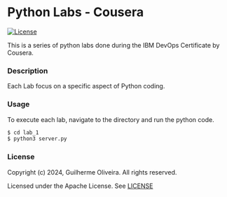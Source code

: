 # Python Labs - Cousera

[![License](https://img.shields.io/badge/License-MIT-blue.svg)](https://opensource.org/license/mit)

This is a series of python labs done during the IBM DevOps Certificate by Cousera.

### Description

Each Lab focus on a specific aspect of Python coding. 

### Usage

To execute each lab, navigate to the directory and run the python code.

```python
$ cd lab_1
$ python3 server.py
```

### License

Copyright (c) 2024, Guilherme Oliveira. All rights reserved.

Licensed under the Apache License. See [LICENSE](LICENSE)
